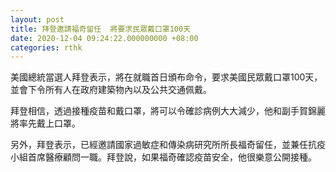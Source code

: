 ```yaml
---
layout: post
title: 拜登邀請福奇留任  將要求民眾戴口罩100天
date: 2020-12-04 09:24:22.000000000 +08:00
categories: rthk
---
```


美國總統當選人拜登表示，將在就職首日頒布命令，要求美國民眾戴口罩100天，並會下令所有人在政府建築物內以及公共交通佩戴。

拜登相信，透過接種疫苗和戴口罩，將可以令確診病例大大減少，他和副手賀錦麗將率先戴上口罩。

另外，拜登表示，已經邀請國家過敏症和傳染病研究所所長福奇留任，並兼任抗疫小組首席醫療顧問一職。拜登說，如果福奇確認疫苗安全，他很樂意公開接種。
